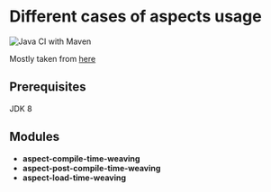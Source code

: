 
# Different cases of aspects usage
![Java CI with Maven](https://github.com/andrei-punko/aspectj-sandbox/workflows/Java%20CI%20with%20Maven/badge.svg)

Mostly taken from [here](https://www.baeldung.com/aspectj)

## Prerequisites
JDK 8

## Modules
- **aspect-compile-time-weaving**
- **aspect-post-compile-time-weaving**
- **aspect-load-time-weaving**

